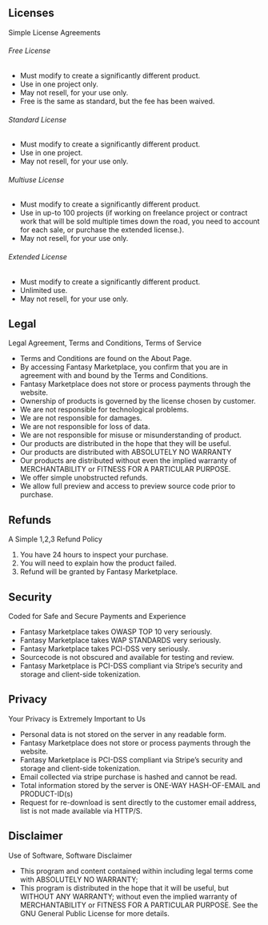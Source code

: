 ## Licenses
Simple License Agreements

###### Free License

- Must modify to create a significantly different product.
- Use in one project only.
- May not resell, for your use only.
- Free is the same as standard, but the fee has been waived.

###### Standard License

- Must modify to create a significantly different product.
- Use in one project.
- May not resell, for your use only.

###### Multiuse License

- Must modify to create a significantly different product.
- Use in up-to 100 projects (if working on freelance project or contract work that will be sold multiple times down the road, you need to account for each sale, or purchase the extended license.).
- May not resell, for your use only.

###### Extended License

- Must modify to create a significantly different product.
- Unlimited use.
- May not resell, for your use only.

## Legal
Legal Agreement, Terms and Conditions, Terms of Service

- Terms and Conditions are found on the About Page.
- By accessing Fantasy Marketplace, you confirm that you are in agreement with and bound by the Terms and Conditions.
- Fantasy Marketplace does not store or process payments through the website.
- Ownership of products is governed by the license chosen by customer.
- We are not responsible for technological problems.
- We are not responsible for damages.
- We are not responsible for loss of data.
- We are not responsible for misuse or misunderstanding of product.
- Our products are distributed in the hope that they will be useful.
- Our products are distributed with ABSOLUTELY NO WARRANTY
- Our products are distributed without even the implied warranty of MERCHANTABILITY or FITNESS FOR A PARTICULAR PURPOSE.
- We offer simple unobstructed refunds.
- We allow full preview and access to preview source code prior to purchase.

## Refunds
A Simple 1,2,3 Refund Policy

1. You have 24 hours to inspect your purchase.
2. You will need to explain how the product failed.
3. Refund will be granted by Fantasy Marketplace.

## Security
Coded for Safe and Secure Payments and Experience

- Fantasy Marketplace takes OWASP TOP 10 very seriously.
- Fantasy Marketplace takes WAP STANDARDS very seriously.
- Fantasy Marketplace takes PCI-DSS very seriously.
- Sourcecode is not obscured and available for testing and review.
- Fantasy Marketplace is PCI-DSS compliant via Stripe’s security and storage and client-side tokenization.

## Privacy
Your Privacy is Extremely Important to Us

- Personal data is not stored on the server in any readable form.
- Fantasy Marketplace does not store or process payments through the website.
- Fantasy Marketplace is PCI-DSS compliant via Stripe’s security and storage and client-side tokenization.
- Email collected via stripe purchase is hashed and cannot be read.
- Total information stored by the server is ONE-WAY HASH-OF-EMAIL and PRODUCT-ID(s)
- Request for re-download is sent directly to the customer email address, list is not made available via HTTP/S.

## Disclaimer

Use of Software, Software Disclaimer
- This program and content contained within including legal terms come with ABSOLUTELY NO WARRANTY;
- This program is distributed in the hope that it will be useful, but WITHOUT ANY WARRANTY; without even the implied warranty of MERCHANTABILITY or FITNESS FOR A PARTICULAR PURPOSE. See the GNU General Public License for more details.
